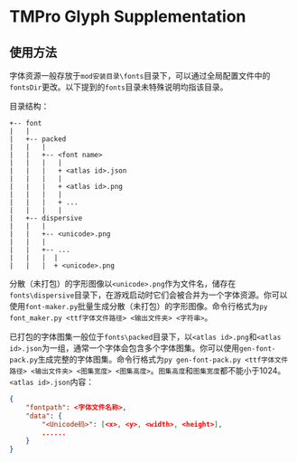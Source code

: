 
# TMPro Glyph Supplementation

## 使用方法

字体资源一般存放于`mod安装目录\fonts`目录下，可以通过全局配置文件中的`fontsDir`更改。以下提到的`fonts`目录未特殊说明均指该目录。

目录结构：

```text
+-- font
|   |
|   +-- packed
|   |   |
|   |   +-- <font name>
|   |   |   |
|   |   |   + <atlas id>.json
|   |   |   |
|   |   |   + <atlas id>.png
|   |   |   |
|   |   |   + ...
|   |   |   |
|   +-- dispersive
|   |   |
|   |   +-- <unicode>.png
|   |   |
|   |   +-- ...
|   |   |  |
|   |   |  + <unicode>.png
```

分散（未打包）的字形图像以`<unicode>.png`作为文件名，储存在`fonts\dispersive`目录下，在游戏启动时它们会被合并为一个字体资源。你可以使用`font-maker.py`批量生成分散（未打包）的字形图像。命令行格式为`py font_maker.py <ttf字体文件路径> <输出文件夹> <字符串>`。

已打包的字体图集一般位于`fonts\packed`目录下，以`<atlas id>.png`和`<atlas id>.json`为一组，通常一个字体会包含多个字体图集。你可以使用`gen-font-pack.py`生成完整的字体图集。命令行格式为`py gen-font-pack.py <ttf字体文件路径> <输出文件夹> <图集宽度> <图集高度>`。`图集高度`和`图集宽度`都不能小于1024。
`<atlas id>.json`内容：

```json
{
    "fontpath": <字体文件名称>,
    "data": {
        "<Unicode码>": [<x>, <y>, <width>, <height>],
        ......
    }
}
```
